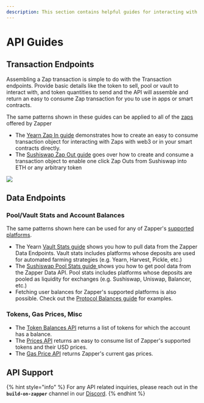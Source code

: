 ```yaml
---
description: This section contains helpful guides for interacting with Zapper API
---
```


# API Guides

## Transaction Endpoints

Assembling a Zap transaction is simple to do with the Transaction endpoints. Provide basic details like the token to sell, pool or vault to interact with, and token quantities to send and the API will assemble and return an easy to consume Zap transaction for you to use in apps or smart contracts. 

The same patterns shown in these guides can be applied to all of the [zaps](../../zapper-smart-contracts/smart-contracts.md) offered by Zapper

* The [Yearn Zap In guide](zap-in.md) demonstrates how to create an easy to consume transaction object for interacting with Zaps with web3 or in your smart contracts directly.
* The [Sushiswap Zap Out guide](zap-out.md) goes over how to create and consume a transaction object to enable one click Zap Outs from Sushiswap into ETH or any arbitrary token

![](../../.gitbook/assets/transaction-data.png)

## Data Endpoints

### Pool/Vault Stats and Account Balances

The same patterns shown here can be used for any of Zapper's [supported platforms](https://zapper.fi/protocols).

* The Yearn [Vault Stats guide](vault-stats.md) shows you how to pull data from the Zapper Data Endpoints. Vault stats includes platforms whose deposits are used for automated farming strategies \(e.g. Yearn, Harvest, Pickle, etc.\)
* The [Sushiswap Pool Stats guide ](pool-stats.md)shows you how to get pool data from the Zapper Data API. Pool stats includes platforms whose deposits are pooled as liquidity for exchanges \(e.g. Sushiswap, Uniswap, Balancer, etc.\)
* Fetching user balances for Zapper's supported platforms is also possible. Check out the [Protocol Balances guide](curve-balances.md) for examples.

### Tokens, Gas Prices, Misc

* The [Token Balances API](token-balances.md) returns a list of tokens for which the account has a balance.
* The [Prices API]() returns an easy to consume list of Zapper's supported tokens and their USD prices.
* The [Gas Price API](gas-price.md) returns Zapper's current gas prices.

## API Support 

{% hint style="info" %}
For any API related inquiries, please reach out in the **`build-on-zapper`** channel in our [Discord](https://discord.com/invite/5C4wxPr).
{% endhint %}
